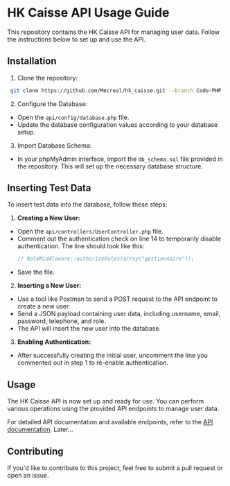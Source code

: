 # HK Caisse API Usage Guide

This repository contains the HK Caisse API for managing user data. Follow the instructions below to set up and use the API.

## Installation

1. Clone the repository:
  ```bash
   git clone https://github.com/Mecreal/hk_caisse.git --branch Code-PHP
  ```


2. Configure the Database:
- Open the `api/config/database.php` file.
- Update the database configuration values according to your database setup.

3. Import Database Schema:
- In your phpMyAdmin interface, import the `db_schema.sql` file provided in the repository. This will set up the necessary database structure.

## Inserting Test Data

To insert test data into the database, follow these steps:

1. **Creating a New User:**
- Open the `api/controllers/UserController.php` file.
- Comment out the authentication check on line 14 to temporarily disable authentication. The line should look like this:
  ```php
  // RoleMiddleware::authorizeRoles(array("gestionnaire"));
  ```
- Save the file.

2. **Inserting a New User:**
- Use a tool like Postman to send a POST request to the API endpoint to create a new user.
- Send a JSON payload containing user data, including username, email, password, telephone, and role.
- The API will insert the new user into the database.

3. **Enabling Authentication:**
- After successfully creating the initial user, uncomment the line you commented out in step 1 to re-enable authentication.

## Usage

The HK Caisse API is now set up and ready for use. You can perform various operations using the provided API endpoints to manage user data.

For detailed API documentation and available endpoints, refer to the [API documentation](link-to-api-docs). Later...

## Contributing

If you'd like to contribute to this project, feel free to submit a pull request or open an issue.



 
 
